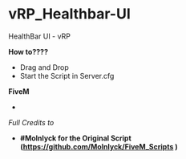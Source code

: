 # vRP_Healthbar-UI
HealthBar UI - vRP

**How to????**
- Drag and Drop
- Start the Script in Server.cfg

**FiveM**
- > 

*Full Credits to*
- **#Molnlyck for the Original Script (https://github.com/Molnlyck/FiveM_Scripts )**


